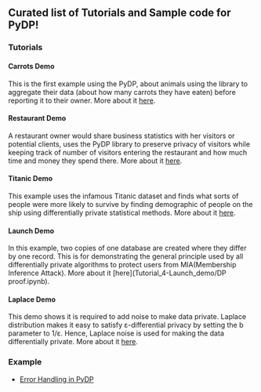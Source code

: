 
## Curated list of Tutorials and Sample code for PyDP!


### Tutorials

#### Carrots Demo

This is the first example using the PyDP, about animals using the library to aggregate their data (about how many carrots they have eaten) before reporting it to their owner. More about it [here](Tutorial_1-carrots_demo/README.md).

#### Restaurant Demo

A restaurant owner would share business statistics with her visitors or potential clients, uses the PyDP library to preserve privacy of visitors while keeping track of number of visitors entering the restaurant and how much time and money they spend there. More about it [here](Tutorial_2-restaurant_demo/README.md).

#### Titanic Demo

This example uses the infamous Titanic dataset and finds what sorts of people were more likely to survive by finding demographic of people on the ship using differentially private statistical methods. More about it [here](Tutorial_3-Titanic_demo/Titanic_notebook.ipynb).

#### Launch Demo

In this example, two copies of one database are created where they differ by one record. This is for demonstrating the general principle used by all differentially private algorithms to protect users from MIA(Membership Inference Attack). More about it [here](Tutorial_4-Launch_demo/DP proof.ipynb).

#### Laplace Demo

This demo shows it is required to add noise to make data private. Laplace distribution makes it easy to satisfy ε-differential privacy by setting the b parameter to 1/ε. Hence, Laplace noise is used for making the data differentially private. More about it [here](laplace_demo/laplace.ipynb).

### Example

* [Error Handling in PyDP](Sample_code/error_handling.py)
